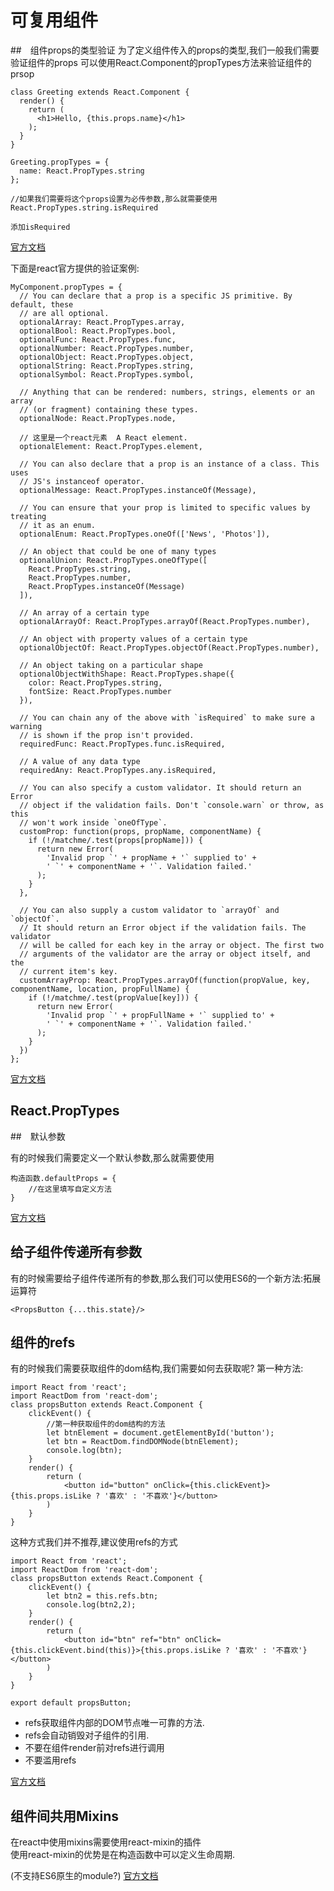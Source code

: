 # 可复用组件  
##　组件props的类型验证
为了定义组件传入的props的类型,我们一般我们需要验证组件的props
可以使用React.Component的propTypes方法来验证组件的prsop

```
class Greeting extends React.Component {
  render() {
    return (
      <h1>Hello, {this.props.name}</h1>
    );
  }
}

Greeting.propTypes = {
  name: React.PropTypes.string
};

//如果我们需要将这个props设置为必传参数,那么就需要使用
React.PropTypes.string.isRequired  

添加isRequired
```  


[官方文档](https://facebook.github.io/react/docs/react-without-es6.html#declaring-prop-types-and-default-props)  


下面是react官方提供的验证案例:

```
MyComponent.propTypes = {
  // You can declare that a prop is a specific JS primitive. By default, these
  // are all optional.
  optionalArray: React.PropTypes.array,
  optionalBool: React.PropTypes.bool,
  optionalFunc: React.PropTypes.func,
  optionalNumber: React.PropTypes.number,
  optionalObject: React.PropTypes.object,
  optionalString: React.PropTypes.string,
  optionalSymbol: React.PropTypes.symbol,

  // Anything that can be rendered: numbers, strings, elements or an array
  // (or fragment) containing these types.
  optionalNode: React.PropTypes.node,

  // 这里是一个react元素  A React element.
  optionalElement: React.PropTypes.element,

  // You can also declare that a prop is an instance of a class. This uses
  // JS's instanceof operator.
  optionalMessage: React.PropTypes.instanceOf(Message),

  // You can ensure that your prop is limited to specific values by treating
  // it as an enum.
  optionalEnum: React.PropTypes.oneOf(['News', 'Photos']),

  // An object that could be one of many types
  optionalUnion: React.PropTypes.oneOfType([
    React.PropTypes.string,
    React.PropTypes.number,
    React.PropTypes.instanceOf(Message)
  ]),

  // An array of a certain type
  optionalArrayOf: React.PropTypes.arrayOf(React.PropTypes.number),

  // An object with property values of a certain type
  optionalObjectOf: React.PropTypes.objectOf(React.PropTypes.number),

  // An object taking on a particular shape
  optionalObjectWithShape: React.PropTypes.shape({
    color: React.PropTypes.string,
    fontSize: React.PropTypes.number
  }),

  // You can chain any of the above with `isRequired` to make sure a warning
  // is shown if the prop isn't provided.
  requiredFunc: React.PropTypes.func.isRequired,

  // A value of any data type
  requiredAny: React.PropTypes.any.isRequired,

  // You can also specify a custom validator. It should return an Error
  // object if the validation fails. Don't `console.warn` or throw, as this
  // won't work inside `oneOfType`.
  customProp: function(props, propName, componentName) {
    if (!/matchme/.test(props[propName])) {
      return new Error(
        'Invalid prop `' + propName + '` supplied to' +
        ' `' + componentName + '`. Validation failed.'
      );
    }
  },

  // You can also supply a custom validator to `arrayOf` and `objectOf`.
  // It should return an Error object if the validation fails. The validator
  // will be called for each key in the array or object. The first two
  // arguments of the validator are the array or object itself, and the
  // current item's key.
  customArrayProp: React.PropTypes.arrayOf(function(propValue, key, componentName, location, propFullName) {
    if (!/matchme/.test(propValue[key])) {
      return new Error(
        'Invalid prop `' + propFullName + '` supplied to' +
        ' `' + componentName + '`. Validation failed.'
      );
    }
  })
};
```  

[官方文档](https://facebook.github.io/react/docs/typechecking-with-proptypes.html)
## React.PropTypes  
##　默认参数

有的时候我们需要定义一个默认参数,那么就需要使用
```
构造函数.defaultProps = {
    //在这里填写自定义方法
}
```
[官方文档](https://facebook.github.io/react/docs/react-without-es6.html#declaring-prop-types-and-default-props)


## 给子组件传递所有参数  
有的时候需要给子组件传递所有的参数,那么我们可以使用ES6的一个新方法:拓展运算符
```
<PropsButton {...this.state}/>
```  

## 组件的refs
有的时候我们需要获取组件的dom结构,我们需要如何去获取呢?
第一种方法:
```
import React from 'react';
import ReactDom from 'react-dom';
class propsButton extends React.Component {
    clickEvent() {
        //第一种获取组件的dom结构的方法
        let btnElement = document.getElementById('button');
        let btn = ReactDom.findDOMNode(btnElement);
        console.log(btn);
    }
    render() {
        return (
            <button id="button" onClick={this.clickEvent}>{this.props.isLike ? '喜欢' : '不喜欢'}</button>
        )
    }
}
```
这种方式我们并不推荐,建议使用refs的方式
```
import React from 'react';
import ReactDom from 'react-dom';
class propsButton extends React.Component {
    clickEvent() {
        let btn2 = this.refs.btn;
        console.log(btn2,2);
    }
    render() {
        return (
            <button id="btn" ref="btn" onClick={this.clickEvent.bind(this)}>{this.props.isLike ? '喜欢' : '不喜欢'}</button>
        )
    }
}

export default propsButton;
```  

 - refs获取组件内部的DOM节点唯一可靠的方法.  
 - refs会自动销毁对子组件的引用.  
 - 不要在组件render前对refs进行调用
 - 不要滥用refs  

[官方文档](https://facebook.github.io/react/docs/refs-and-the-dom.html)  

## 组件间共用Mixins  
在react中使用mixins需要使用react-mixin的插件  
使用react-mixin的优势是在构造函数中可以定义生命周期.  

(不支持ES6原生的module?)
[官方文档](https://facebook.github.io/react/docs/react-without-es6.html#mixins)








